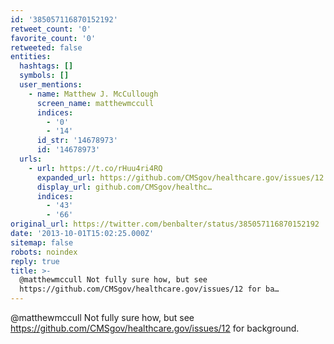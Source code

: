 ```yaml
---
id: '385057116870152192'
retweet_count: '0'
favorite_count: '0'
retweeted: false
entities:
  hashtags: []
  symbols: []
  user_mentions:
    - name: Matthew J. McCullough
      screen_name: matthewmccull
      indices:
        - '0'
        - '14'
      id_str: '14678973'
      id: '14678973'
  urls:
    - url: https://t.co/rHuu4ri4RQ
      expanded_url: https://github.com/CMSgov/healthcare.gov/issues/12
      display_url: github.com/CMSgov/healthc…
      indices:
        - '43'
        - '66'
original_url: https://twitter.com/benbalter/status/385057116870152192
date: '2013-10-01T15:02:25.000Z'
sitemap: false
robots: noindex
reply: true
title: >-
  @matthewmccull Not fully sure how, but see
  https://github.com/CMSgov/healthcare.gov/issues/12 for ba…
---
```


@matthewmccull Not fully sure how, but see https://github.com/CMSgov/healthcare.gov/issues/12 for background.